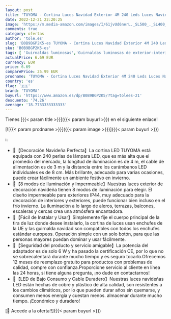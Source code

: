 ```yaml
---
layout: post
title: 'TUYOMA - Cortina Luces Navidad Exterior 4M 240 Leds Luces Navidad Exterior  8 Modos de Guirnalda Luces Interior Exterior  IP44 Impermeable  para Navidad Decoración  Bodas  Fiestas  Habitación  Balcones Jardin'
date: 2022-12-21 22:20:25
image: 'https://m.media-amazon.com/images/I/61jvUd6nerL._SL500_._SL400_.jpg'
comments: true
category: ofertas
author: 'tole.es'
slug: 'B0B9BGP2K5-es TUYOMA - Cortina Luces Navidad Exterior 4M 240 Leds Luces...'
sku: 'B0B9BGP2K5-es'
tags: [ 'Guirnaldas luminosas','Guirnaldas luminosas de exterior-interior','Iluminación','navidad','tuyoma','🇪🇸', ]
actualPrice: 6.69 EUR
currency: EUR
price: 6.69
comparePrice: 25.99 EUR
prodname: 'TUYOMA - Cortina Luces Navidad Exterior 4M 240 Leds Luces Navidad Exterior  8 Modos de Guirnalda Luces Interior Exterior  IP44 Impermeable  para Navidad Decoración  Bodas  Fiestas  Habitación  Balcones Jardin'
country: 'es'
flag: '🇪🇸'
brand: 'TUYOMA'
buyurl: 'https://www.amazon.es/dp/B0B9BGP2K5/?tag=tolees-21'
descuento: '74.26'
average: '18.7733333333333'
---
```


Tienes [{{< param title >}}]({{< param buyurl >}}) en el siguiente enlace!

[![{{< param prodname >}}]({{< param image >}})]({{< param buyurl >}})

ℹ️:

- 🎄【Decoración Navideña Perfecta】La cortina LED TUYOMA está equipada con 240 perlas de lámpara LED, que es más alta que el promedio del mercado, la longitud de iluminación es de 4 m, el cable de alimentación es de 3 m y la distancia entre los carámbanos LED individuales es de 8 cm. Más brillante, adecuado para varias ocasiones, puede crear fácilmente un ambiente festivo en invierno.
- 🎄【8 modos de Iluminación y Impermeable】Nuestras luces exterior de decoración navideña tienen 8 modos de iluminación para elegir. El diseño impermeable para exteriores IP44, muy adecuado para la decoración de interiores y exteriores, puede funcionar bien incluso en el frío invierno. La iluminación a lo largo de aleros, terrazas, balcones, escaleras y cercas crea una atmósfera encantadora.
- 🎄【Fácil de Instalar y Usar】Simplemente fije el cuerpo principal de la tira de luz donde desee instalarlo, la cortina de luces usan enchufes de la UE y las guirnalda navidad son compatibles con todos los enchufes estándar europeos. Operación simple con un solo botón, para que las personas mayores puedan dominar y usar fácilmente.
- 🎄【Seguridad del producto y servicio amigable】La potencia del adaptador es de solo 6 W y ha pasado la certificación CE, por lo que no se sobrecalentará durante mucho tiempo y es seguro tocarlo.Ofrecemos 12 meses de reemplazo gratuito para productos con problemas de calidad, compre con confianza.Proporcione servicio al cliente en línea las 24 horas, si tiene alguna pregunta, ¡no dude en contactarnos!
- 🎄【LED de Bajo Consumo y Cable Duradero】Nuestras luces navideñas LED están hechas de cobre y plástico de alta calidad, son resistentes a los cambios climáticos, por lo que pueden durar años sin quemarse, y consumen menos energía y cuestan menos. almacenar durante mucho tiempo. ¡Económico y duradero!

[🛒 Accede a la oferta!!]({{< param buyurl >}})
